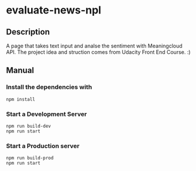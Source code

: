 # evaluate-news-npl
## Description
A page that takes text input and analse the sentiment with Meaningcloud API. The project idea and struction comes from Udacity Front End Course. :)
## Manual
### Install the dependencies with 
    npm install
### Start a Development Server 
    npm run build-dev
    npm run start

### Start a Production server
    npm run build-prod
    npm run start
